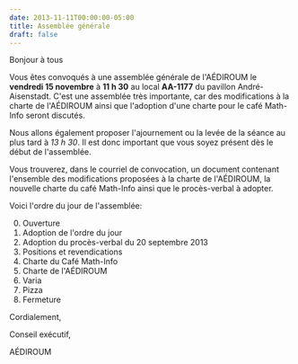 ```yaml
---
date: 2013-11-11T00:00:00-05:00
title: Assemblée générale
draft: false
---
```


Bonjour à tous

Vous êtes convoqués à une assemblée générale de l'AÉDIROUM le **vendredi 15 novembre** à **11 h 30** au local **AA-1177** du pavillon André-Aisenstadt.
C'est une assemblée très importante, car des modifications à la charte de l'AÉDIROUM ainsi que l'adoption d'une charte pour le café Math-Info seront discutés.

Nous allons également proposer l'ajournement ou la levée de la séance au plus tard à *13 h 30*.
Il est donc important que vous soyez présent dès le début de l'assemblée.

Vous trouverez, dans le courriel de convocation, un document contenant l'ensemble des modifications proposées à la charte de l'AÉDIROUM, la nouvelle charte du café Math-Info ainsi que le procès-verbal à adopter.

Voici l'ordre du jour de l'assemblée:

0. Ouverture
1. Adoption de l'ordre du jour
2. Adoption du procès-verbal du 20 septembre 2013
3. Positions et revendications
4. Charte du Café Math-Info
5. Charte de l'AÉDIROUM
6. Varia
7. Pizza
8. Fermeture

Cordialement,

Conseil exécutif,

AÉDIROUM

